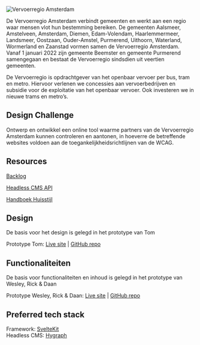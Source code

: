![Vervoerregio Amsterdam](https://user-images.githubusercontent.com/1061632/191292939-24d4ffc0-51da-44b2-9317-981b0a436e15.png)


De Vervoerregio Amsterdam verbindt gemeenten en werkt aan een regio waar mensen vlot hun bestemming bereiken. De gemeenten Aalsmeer, Amstelveen, Amsterdam, Diemen, Edam-Volendam, Haarlemmermeer, Landsmeer, Oostzaan, Ouder-Amstel, Purmerend, Uithoorn, Waterland, Wormerland en Zaanstad vormen samen de Vervoerregio Amsterdam. Vanaf 1 januari 2022 zijn gemeente Beemster en gemeente Purmerend samengegaan en bestaat de Vervoerregio sindsdien uit veertien gemeenten. 

De Vervoerregio is opdrachtgever van het openbaar vervoer per bus, tram en metro. Hiervoor verlenen we concessies aan vervoerbedrijven en subsidie voor de exploitatie van het openbaar vervoer. Ook investeren we in nieuwe trams en metro’s.

## Design Challenge
Ontwerp en ontwikkel een online tool waarme partners van de Vervoerregio Amsterdam kunnen controleren en aantonen, in hoeverre de betreffende websites voldoen aan de toegankelijkheidsrichtlijnen van de WCAG. 

## Resources

[Backlog](https://github.com/orgs/fdnd-agency/projects/8/views/1?visibleFields=%5B%22Title%22%2C%22Assignees%22%2C%22Status%22%2C%22Labels%22%5D)

<!--[Sprintplanning Miro Board](https://miro.com/app/board/uXjVPhXSEn0=/?share_link_id=694598263794)-->

[Headless CMS API](https://app.hygraph.com/87ee9d0aec0041dda6d11564cc26f08b/master)

[Handboek Huisstijl](https://github.com/fdnd-agency/vervoerregio-amsterdam/blob/main/Vervoerregio%20Handboek_Huisstijl%202021.pdf)  
 
## Design
De basis voor het design is gelegd in het prototype van Tom  

Prototype Tom: [Live site](https://dull-cyan-seagull-hose.cyclic.app/) | [GitHub repo](https://github.com/tom-2810/the-web-is-for-everyone-interactive-functionality)  

## Functionaliteiten
De basis voor functionaliteiten en inhoud is gelegd in het prototype van Wesley, Rick & Daan

Prototype Wesley, Rick & Daan: [Live site](https://vervoerregio-amsterdam-sprint11.adaptable.app/) | [GitHub repo](https://github.com/WesleySchorel/connecting-people-realtime-web-app)  

## Preferred tech stack

Framework: [SvelteKit](https://kit.svelte.dev/)   
Headless CMS: [Hygraph](https://hygraph.com/)


